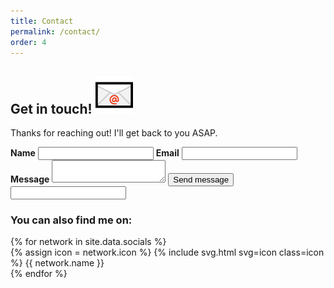 ```yaml
---
title: Contact
permalink: /contact/
order: 4
---
```


<article class="container">
    <h2 class="heading">
        <span>Get in touch!</span>
        <img src="/assets/img/envelope.png" alt="📧">
    </h2>
    <div id="contact-information">
        <div id="contact-form">
            <p>Thanks for reaching out! I'll get back to you ASAP.</p>
            <form action="https://formspree.io/hire.aleksandr@gmail.com" method="POST" spellcheck="false">
                <input type="hidden" name="_subject" value="Thanks for getting in touch!" />
                <label class="required" for="name"><strong>Name</strong></label>
                <input type="text" name="name" id="name" required>
                <label for="email"><strong>Email</strong></label>
                <input type="email" name="_replyto" id="email"/>
                <label class="required" for="message"><strong>Message</strong></label>
                <textarea name="body" id="message" required></textarea>
                <input type="submit" value="Send message" class="button">
                <input type="text" name="_gotcha" class="honeypot" />
            </form>
        </div>
        <div id="social-networks">
            <h3>You can also find me on:</h3>
            {% for network in site.data.socials %}
            <div class="social-network">
                <a class="container-link" href="{{ network.url }}" target="_blank"></a>
                {% assign icon = network.icon %}
                {% include svg.html svg=icon class=icon %}
                <span class="network-name">{{ network.name }}</span>
            </div>
            {% endfor %}
        </div>
    </div>
</article>